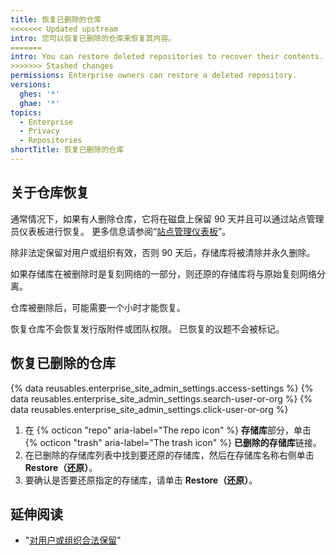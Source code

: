 ```yaml
---
title: 恢复已删除的仓库
<<<<<<< Updated upstream
intro: 您可以恢复已删除的仓库来恢复其内容。
=======
intro: You can restore deleted repositories to recover their contents.
>>>>>>> Stashed changes
permissions: Enterprise owners can restore a deleted repository.
versions:
  ghes: '*'
  ghae: '*'
topics:
  - Enterprise
  - Privacy
  - Repositories
shortTitle: 恢复已删除的仓库
---
```


## 关于仓库恢复

通常情况下，如果有人删除仓库，它将在磁盘上保留 90 天并且可以通过站点管理员仪表板进行恢复。 更多信息请参阅“[站点管理仪表板](/admin/configuration/configuring-your-enterprise/site-admin-dashboard)”。

除非法定保留对用户或组织有效，否则 90 天后，存储库将被清除并永久删除。

如果存储库在被删除时是复刻网络的一部分，则还原的存储库将与原始复刻网络分离。

仓库被删除后，可能需要一个小时才能恢复。

恢复仓库不会恢复发行版附件或团队权限。 已恢复的议题不会被标记。

## 恢复已删除的仓库

{% data reusables.enterprise_site_admin_settings.access-settings %}
{% data reusables.enterprise_site_admin_settings.search-user-or-org %}
{% data reusables.enterprise_site_admin_settings.click-user-or-org %}
1. 在 {% octicon "repo" aria-label="The repo icon" %} **存储库**部分，单击 {% octicon "trash" aria-label="The trash icon" %} **已删除的存储库**链接。
1. 在已删除的存储库列表中找到要还原的存储库，然后在存储库名称右侧单击 **Restore（还原）**。
1. 要确认是否要还原指定的存储库，请单击 **Restore（还原）**。

## 延伸阅读

- "[对用户或组织合法保留](/admin/user-management/managing-users-in-your-enterprise/placing-a-legal-hold-on-a-user-or-organization)"
